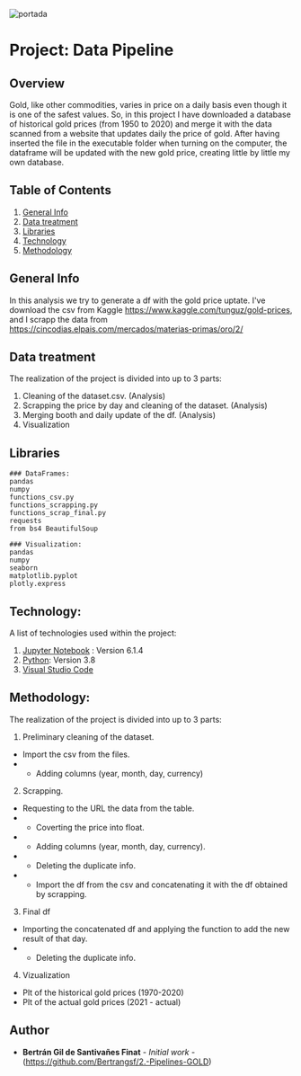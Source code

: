 ![portada](https://es.fxmag.com/images/cache/article_header_filter/images/articles/explicando-el-precio-del-oro-con-la-inflacion.jpg)

# Project: Data Pipeline

## Overview

Gold, like other commodities, varies in price on a daily basis even though it is one of the safest values. So, in this project I have downloaded a database of historical gold prices (from 1950 to 2020) and merge it with the data scanned from a website that updates daily the price of gold. After having inserted the file in the executable folder when turning on the computer, the dataframe will be updated with the new gold price, creating little by little my own database. 

## Table of Contents
1. [General Info](#general-info)
2. [Data treatment](#Data-treatment)
3. [Libraries](#Libraries)
4. [Technology](#Technology)
5. [Methodology](#Methodology)

## General Info

In this analysis we try to generate a df with the gold price uptate. I've download the csv from Kaggle https://www.kaggle.com/tunguz/gold-prices, and I scrapp the data from https://cincodias.elpais.com/mercados/materias-primas/oro/2/

## Data treatment

The realization of the project is divided into up to 3 parts: 

1. Cleaning of the dataset.csv. (Analysis)
2. Scrapping the price by day and cleaning of the dataset. (Analysis)
3. Merging booth and daily update of the df. (Analysis)
4. Visualization

## Libraries

```
### DataFrames:
pandas 
numpy 
functions_csv.py
functions_scrapping.py
functions_scrap_final.py
requests
from bs4 BeautifulSoup

### Visualization:
pandas
numpy
seaborn
matplotlib.pyplot
plotly.express
```
## Technology: 

A list of technologies used within the project:

1. [Jupyter Notebook](https://jupyter.org/) : Version 6.1.4
2. [Python](https://www.python.org/): Version 3.8
3. [Visual Studio Code](https://code.visualstudio.com/)

## Methodology: 

The realization of the project is divided into up to 3 parts: 

1. Preliminary cleaning of the dataset. 

* Import the csv from the files.
* - Adding columns (year, month, day, currency)

2. Scrapping. 

* Requesting to the URL the data from the table.
* - Coverting the price into float.
* - Adding columns (year, month, day, currency).
* - Deleting the duplicate info.
* - Import the df from the csv and concatenating it with the df obtained by scrapping.

3. Final df

* Importing the concatenated df and applying the function to add the new result of that day.
* - Deleting the duplicate info.

4. Vizualization

* Plt of the historical gold prices (1970-2020)
* Plt of the actual gold prices (2021 - actual)

## Author

* **Bertrán Gil de Santivañes Finat** - *Initial work* - (https://github.com/Bertrangsf/2.-Pipelines-GOLD)
